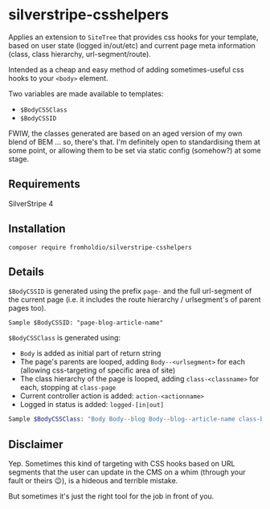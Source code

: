 # silverstripe-csshelpers

Applies an extension to `SiteTree` that provides css hooks for your template, based on user state (logged in/out/etc) and current page meta information (class, class hierarchy, url-segment/route).

Intended as a cheap and easy method of adding sometimes-useful css hooks to your `<body>` element.

Two variables are made available to templates:

* `$BodyCSSClass`
* `$BodyCSSID`

FWIW, the classes generated are based on an aged version of my own blend of BEM ... so, there's that. I'm definitely open to standardising them at some point, or allowing them to be set via static config (somehow?) at some stage.

## Requirements

SilverStripe 4

## Installation

`composer require fromholdio/silverstripe-csshelpers`

## Details

`$BodyCSSID` is generated using the prefix `page-` and the full url-segment of the current page (i.e. it includes the route hierarchy / urlsegment's of parent pages too).

```
Sample $BodyCSSID: "page-blog-article-name"
```

`$BodyCSSClass` is generated using:

* `Body` is added as initial part of return string
* The page's parents are looped, adding `Body--<urlsegment>` for each (allowing css-targeting of specific area of site)
* The class hierarchy of the page is looped, adding `class-<classname>` for each, stopping at `class-page`
* Current controller action is added: `action-<actionname>`
* Logged in status is added: `logged-[in|out]`

```php
Sample $BodyCSSClass: "Body Body--blog Body--blog--article-name class-blogpost class-page action-index logged-out"
```

## Disclaimer

Yep. Sometimes this kind of targeting with CSS hooks based on URL segments that the user can update in the CMS on a whim (through your fault or theirs 😉), is a hideous and terrible mistake.

But sometimes it's just the right tool for the job in front of you.
